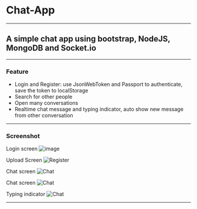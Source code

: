 # Chat-App

---

## A simple chat app using bootstrap, NodeJS, MongoDB and Socket.io

---

### Feature

- Login and Register: use JsonWebToken and Passport to authenticate, save the token to localStorage
- Search for other people
- Open many conversations
- Realtime chat message and typing indicator, auto show new message from other conversation

---

### Screenshot

Login screen
![image](https://user-images.githubusercontent.com/64822110/81095311-09456880-8f2f-11ea-9844-435a3733e47f.png)

Upload Screen
![Register](/img/4.png 'Register')

Chat screen
![Chat](/img/1.png 'Chat')

Chat screen
![Chat](/img/2.png 'Chat')

Typing indicator
![Chat](/img/6.png 'Chat')


---
